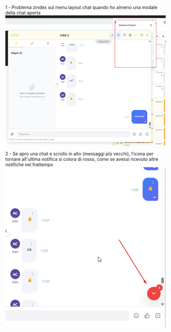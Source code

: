 1 - Problema zindex sul menu layout chat quando ho almeno una modale della chat aperta
![alt text](image.png)

2 - Se apro una chat e scrollo in alto (messaggi più vecchi), l'icona per tornare all'ultima notifica si colora di rosso, come se avessi ricevuto altre notifiche nel frattempo
![alt text](image-1.png)


